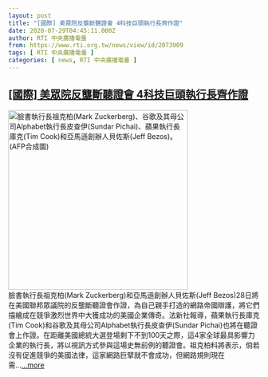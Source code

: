 ```yaml
---
layout: post
title: "[國際] 美眾院反壟斷聽證會 4科技巨頭執行長齊作證"
date: 2020-07-29T04:45:11.000Z
author: RTI 中央廣播電臺
from: https://www.rti.org.tw/news/view/id/2073909
tags: [ RTI 中央廣播電臺 ]
categories: [ news, RTI 中央廣播電臺 ]
---
```

<!--1595997911000-->
[[國際] 美眾院反壟斷聽證會 4科技巨頭執行長齊作證](https://www.rti.org.tw/news/view/id/2073909)
------

<div>
<img src="https://static.rti.org.tw/assets/thumbnails/2020/07/29/8025bab3caa9425e5121e2c5a5ddd61c.jpg" width="360" alt="臉書執行長祖克柏(Mark Zuckerberg)、谷歌及其母公司Alphabet執行長皮查伊(Sundar Pichai)、蘋果執行長庫克(Tim Cook)和亞馬遜創辦人貝佐斯(Jeff Bezos)。 (AFP合成圖)" title="臉書執行長祖克柏(Mark Zuckerberg)、谷歌及其母公司Alphabet執行長皮查伊(Sundar Pichai)、蘋果執行長庫克(Tim Cook)和亞馬遜創辦人貝佐斯(Jeff Bezos)。 (AFP合成圖)"><br>臉書執行長祖克柏(Mark Zuckerberg)和亞馬遜創辦人貝佐斯(Jeff Bezos)28日將在美國聯邦眾議院的反壟斷聽證會作證，為自己親手打造的網路帝國辯護，將它們描繪成在競爭激烈世界中大獲成功的美國企業傳奇。法新社報導，蘋果執行長庫克(Tim Cook)和谷歌及其母公司Alphabet執行長皮查伊(Sundar Pichai)也將在聽證會上作證。在距離美國總統大選登場剩下不到100天之際，這4家全球最具影響力企業的執行長，將以視訊方式參與這場史無前例的聽證會。祖克柏料將表示，倘若沒有促進競爭的美國法律，這家網路巨擘就不會成功，但網路規則現在需...<a target="_blank" href="https://www.rti.org.tw/news/view/id/2073909">...more</a>
</div>
